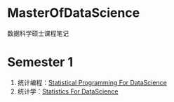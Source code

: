 # MasterOfDataScience
数据科学硕士课程笔记

# Semester 1

1. 统计编程：[Statistical Programming For DataScience](https://github.com/YeJiu97/MasterOfDataScience/tree/main/01-StatisticalProgrammingForDataScience)
2. 统计学：[Statistics For DataScience](https://github.com/YeJiu97/MasterOfDataScience/tree/main/01-StatisticsForDataScience) 

